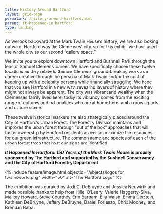 ```yaml
---
title: History Around Hartford
layout: grid-page
permalink: /history-around-hartford.html
parent: it-happened-in-hartford
type: landing
---
```

As we look backward at the Mark Twain House’s history, we are also looking outward. Hartford was the Clemenses' city, so for this exhibit we have used the whole city as our second “gallery space.” 

We invite you to explore downtown Hartford and Bushnell Park through the lens of Samuel Clemens’ career. We have specifically chosen these twelve locations as they relate to Samuel Clemens’ ground-breaking work as a career creative through the persona of Mark Twain and/or the cost of keeping up with a celebrity persona while financially struggling. We hope that you see Hartford in a new way, revealing layers of history where they might not always be apparent. The city was vibrant and wealthy when the Clemenses family lived here; today its vibrancy comes from the exciting range of cultures and nationalities who are at home here, and a growing arts and culture scene.

These twelve historical markers are also strategically placed around the City of Hartford’s Urban Forest. The Forestry Division maintains and improves the urban forest through "out of the box" approaches that will foster ownership by Hartford residents as well as maximize the resources for our green infrastructure. The common name and species of each of the urban forest trees that host our signs are identified. 

**_It Happened In Hartford: 150 Years of the Mark Twain House_ is proudly sponsored by The Hartford and supported by the Bushnell Conservancy and the City of Hartford Forestry Department.**

{% include feature/image.html objectid="/objects/logos for twainsworld.png" width="50" alt="The Hartford Logo" %}

The exhibition was curated by Jodi C. DeBruyne and Jessica Neuwirth and made possible thanks to help from Hillel O'Leary, Valerie Haggerty-Silva, Mallory Howard, Steve Courtney, Erin Bartram, Ella Walsh, Emma Gerstein, Kathleen DeBruyne, Jeffery DeBruyne, Daniel Forlenzo, Chris Mooney, and Brendan Baba. 
